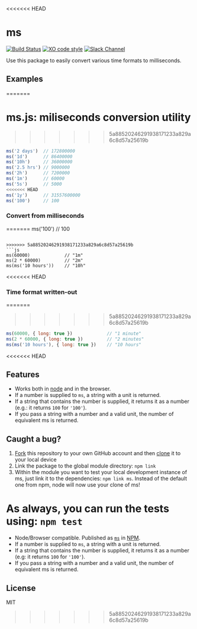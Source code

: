 <<<<<<< HEAD
# ms

[![Build Status](https://travis-ci.org/zeit/ms.svg?branch=master)](https://travis-ci.org/zeit/ms)
[![XO code style](https://img.shields.io/badge/code_style-XO-5ed9c7.svg)](https://github.com/sindresorhus/xo)
[![Slack Channel](https://zeit-slackin.now.sh/badge.svg)](https://zeit.chat/)

Use this package to easily convert various time formats to milliseconds.

## Examples
=======
# ms.js: miliseconds conversion utility
>>>>>>> 5a88520246291938171233a829a6c8d57a25619b

```js
ms('2 days')  // 172800000
ms('1d')      // 86400000
ms('10h')     // 36000000
ms('2.5 hrs') // 9000000
ms('2h')      // 7200000
ms('1m')      // 60000
ms('5s')      // 5000
<<<<<<< HEAD
ms('1y')      // 31557600000
ms('100')     // 100
```

### Convert from milliseconds

=======
ms('100')     // 100
```

>>>>>>> 5a88520246291938171233a829a6c8d57a25619b
```js
ms(60000)             // "1m"
ms(2 * 60000)         // "2m"
ms(ms('10 hours'))    // "10h"
```

<<<<<<< HEAD
### Time format written-out

=======
>>>>>>> 5a88520246291938171233a829a6c8d57a25619b
```js
ms(60000, { long: true })             // "1 minute"
ms(2 * 60000, { long: true })         // "2 minutes"
ms(ms('10 hours'), { long: true })    // "10 hours"
```

<<<<<<< HEAD
## Features

- Works both in [node](https://nodejs.org) and in the browser.
- If a number is supplied to `ms`, a string with a unit is returned.
- If a string that contains the number is supplied, it returns it as a number (e.g.: it returns `100` for `'100'`).
- If you pass a string with a number and a valid unit, the number of equivalent ms is returned.

## Caught a bug?

1. [Fork](https://help.github.com/articles/fork-a-repo/) this repository to your own GitHub account and then [clone](https://help.github.com/articles/cloning-a-repository/) it to your local device
2. Link the package to the global module directory: `npm link`
3. Within the module you want to test your local development instance of ms, just link it to the dependencies: `npm link ms`. Instead of the default one from npm, node will now use your clone of ms!

As always, you can run the tests using: `npm test`
=======
- Node/Browser compatible. Published as [`ms`](https://www.npmjs.org/package/ms) in [NPM](http://nodejs.org/download).
- If a number is supplied to `ms`, a string with a unit is returned.
- If a string that contains the number is supplied, it returns it as
a number (e.g: it returns `100` for `'100'`).
- If you pass a string with a number and a valid unit, the number of
equivalent ms is returned.

## License

MIT
>>>>>>> 5a88520246291938171233a829a6c8d57a25619b
